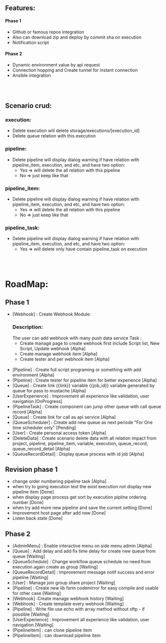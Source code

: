 ## Features:
  #### Phase 1
  - Github or famous repos integration
  - Also can download zip and deploy by commit sha on execution
  - Notification script
  #### Phase 2
  - Dynamic environment value by api request
  - Connection hopping and Create tunnel for instant connection 
  - Ansible integration

\
&nbsp;

## Scenario crud:
### execution:
  - Delete execution will delete storage/executions/[execution_id]
  - Delete queue relation with this execution
### pipeline:
  - Delete pipeline will display dialog warning if have relation with pipeline_item, execution, and etc, and have two option:
    - Yes => will delete the all relation with this pipeline
    - No => just keep like that
### pipeline_item:
  - Delete pipeline will display dialog warning if have relation with pipeline_item, execution, and etc, and have two option:
    - Yes => will delete the all relation with this pipeline
    - No => just keep like that
### pipeline_task:
  - Delete pipeline will display dialog warning if have relation with pipeline_item, execution, and etc, and have two option:
    - Yes => will delete only have contain pipeline_task on execution

\
&nbsp;

# RoadMap:
## Phase 1 
- [Webhook] : Create Webhook Module:
  ### Description:
  The user can add webhook with many push data service
  Task :
    - Create manage page to create webhook first include Script list, New Script, Update webhook [Alpha]
    - Create manage webhook item [Alpha]
    - Create tester and per webhook item  [Alpha]
    \
    &nbsp;
- [Pipeline] : Create full script programing or something with add environment [Alpha]
- [Pipeline] : Create tester for pipeline item for better experience [Alpha] 
- [Queue] : Create link {{link}} variable {{job_id}} variable generated by queue for pass to mustache [Alpha]
- [UserExperience] : Improvement all experience like validation, user navigation [OnProgress] 
- [PipelineTask] : Create component can jump other queue with call queue record  [Alpha]
- [Queue] : Create link for call as api service [Alpha]
- [QueueScheduler] : Create add new queue as next periode "For One time scheduler only" [Pending]
- [User] : Create personal access token [Alpha]
- [DeleteData] : Create scenario delete data with all relation impact from project, pipeline, pipeline_item, variable, execution, queue_record, queue_record_detail [Alpha]
- [QueueRecordDetail] : Display queue process with id job [Alpha]

## Revision phase 1
- change order numbering pipeline task [Alpha]
- when try to going execution test the exist execution not display new pipeline item [Done]
- when display page process get sort by execution pipline ordering number [Done]
- when try add more new pipeline and save the current setting [Done]
- Improvement host page after add new [Done]
- Listen back state [Done]

## Phase 2
- [AdminMenu] : Enable interactive menu on side menu admin [Alpha]
- [Queue] : Add delay and add fix time delay for create new queue from queue [Waiting]
- [QueueSchedule] : Change workflow queue schedule no need from execution again create as group [Waiting]
- [QueueRecordDetail] : Improvement message notif success and error pipeline [Waiting] 
- [User] : Manage join group share project [Waiting]
- [Pipeline] : Create new lib form codemirror for easy compile and usable for other case [Waiting]
- [Webhook] :Create manage webhook history [Waiting]
- [Webhook] : Create template every webhook [Waiting]
- [Pipeline] : Write file use echo with array method without sftp - if possible [Waiting]
- [UserExperience] : Improvement all experience like validation, user navigation [Waiting]
- [PipelineItem] : can clone pipeline item 
- [PipelineItem] : can download pipeline item